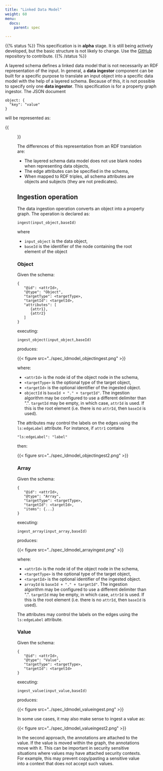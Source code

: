 ```yaml
---
title: "Linked Data Model"
weight: 60
menu:
  docs:
    parent: spec

---
```


{{% status %}}
This specification is in **alpha** stage. It is still being actively
developed, but the basic structure is not likely to change. 
Use the  [GitHub](https://github.com/cloudprivacylabs/lsa-spec) repository to contribute.
{{% /status %}}

A layered schema defines a linked data model that is not necessarily
an RDF representation of the input. In general, a **data ingestor**
component can be built for a specific purpose to translate an input
object into a specific data model with the help of a layered
schema. Because of this, it is not possible to specify only one **data
ingestor**. This specification is for a property graph ingestor. The JSON
document

``` 
object: {
  "key": "value" 
} 
``` 

will be represented as:

{{<figure src="../spec_ldmodel_boxeddata.png">}}

The differences of this representation from an RDF translation are:

  * The layered schema data model does not use blank nodes when
    representing data objects,
  * The edge attributes can be specified in the schema,
  * When mapped to RDF triples, all schema attributes are objects and
    subjects (they are not predicates).

## Ingestion operation

The data ingestion operation converts an object into a property
graph. The operation is declared as:

```
ingest(input_object,baseId)
```
where

  * `input_object` is the data object,
  * `baseId` is the identifier of the node containing the root element
    of the object
    
### Object

Given the schema:

```
{
   "@id": <attrId>,
   "@type": "Object",
   "targetType": <targetType>,
   "targetId": <targetId>,
   "attributes": [
      {attr1},
      {attr2}
   ]
} 
```

executing:

```
ingest_object(input_object,baseId)
```

produces:

{{< figure src="../spec_ldmodel_objectingest.png" >}}

where:

  * `<attrId>` is the node id of the object node in the schema,
  * `<targetType>` is the optional type of the target object,
  * `<targetId>` is the optional identifier of the ingested object. 
  * `objectId` is `baseId + "." + targetId"`. The ingestion algorithm
    may be configured to use a different delimiter than
    ".". `targetId` may be empty, in which case, `attrId` is used. If
    this is the root element (i.e. there is no `attrId`, then `baseId`
    is used).

The attributes may control the labels on the edges using the
`ls:edgeLabel` attribute. For instance, if `attr1` contains 

```
"ls:edgeLabel": "label"
```

then:

{{< figure src="../spec_ldmodel_objectingest2.png" >}}

### Array

Given the schema:

```
{
   "@id": <attrId>,
   "@type": "Array",
   "targetType": <targetType>,
   "targetId": <targetId>,
   "items": {...}
} 
```

executing:

```
ingest_array(input_array,baseId)
```

produces:

{{< figure src="../spec_ldmodel_arrayingest.png" >}}

where:

  * `<attrId>` is the node id of the object node in the schema,
  * `<targetType>` is the optional type of the target object,
  * `<targetId>` is the optional identifier of the ingested object. 
  * `arrayId` is `baseId + "." + targetId"`. The ingestion algorithm
    may be configured to use a different delimiter than
    ".". `targetId` may be empty, in which case, `attrId` is used. If
    this is the root element (i.e. there is no `attrId`, then `baseId`
    is used).

The attributes may control the labels on the edges using the
`ls:edgeLabel` attribute. 

### Value 

Given the schema:

```
{
   "@id": <attrId>,
   "@type": "Value",
   "targetType": <targetType>,
   "targetId": <targetId>
}
```
executing:

```
ingest_value(input_value,baseId)
```

produces:

{{< figure src="../spec_ldmodel_valueingest.png" >}}

In some use cases, it may also make sense to ingest a value as:

{{< figure src="../spec_ldmodel_valueingest2.png" >}}

In the second approach, the annotations are attached to the value. If
the value is moved within the graph, the annotations move with
it. This can be important in security sensitive situations where
values may have attached security contexts. For example, this may
prevent copy/pasting a sensitive value into a context that does not
accept such values.

